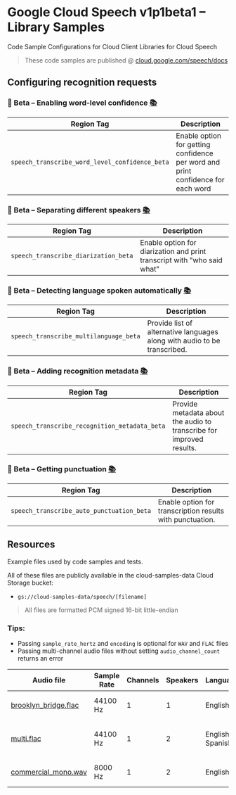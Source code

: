 # Google Cloud Speech v1p1beta1 – Library Samples

Code Sample Configurations for Cloud Client Libraries for Cloud Speech

> These code samples are published @ [cloud.google.com/speech/docs](https://cloud.google.com/speech-to-text/docs/)

## Configuring recognition requests

### 🔬 Beta – Enabling word-level confidence [📚](https://cloud.google.com/speech-to-text/docs/word-confidence)

| Region Tag | Description |
|------------|-------------|
| `speech_transcribe_word_level_confidence_beta` | Enable option for getting confidence per word and print confidence for each word  |

### 🔬 Beta – Separating different speakers [📚](https://cloud.google.com/speech-to-text/docs/multiple-voices)

| Region Tag | Description |
|------------|-------------|
| `speech_transcribe_diarization_beta` | Enable option for diarization and print transcript with "who said what" |

### 🔬 Beta – Detecting language spoken automatically [📚](https://cloud.google.com/speech-to-text/docs/multiple-languages)

| Region Tag | Description |
|------------|-------------|
| `speech_transcribe_multilanguage_beta` |  Provide list of alternative languages along with audio to be transcribed. |

### 🔬 Beta – Adding recognition metadata [📚](https://cloud.google.com/speech-to-text/docs/recognition-metadata)

| Region Tag | Description |
|------------|-------------|
| `speech_transcribe_recognition_metadata_beta` | Provide metadata about the audio to transcribe for improved results. |

### 🔬 Beta – Getting punctuation [📚](https://cloud.google.com/speech-to-text/docs/automatic-punctuation)

| Region Tag | Description |
|------------|-------------|
| `speech_transcribe_auto_punctuation_beta` | Enable option for transcription results with punctuation. |

## Resources

Example files used by code samples and tests.

All of these files are publicly available in the cloud-samples-data Cloud Storage bucket:

 - `gs://cloud-samples-data/speech/[filename]`

> All files are formatted PCM signed 16-bit little-endian

### Tips:

 - Passing `sample_rate_hertz` and `encoding` is optional for `WAV` and `FLAC` files
 - Passing multi-channel audio files without setting `audio_channel_count` returns an error

| Audio file               | Sample Rate | Channels | Speakers | Language(s)      | Transcript (excerpt) |
|--------------------------|-------------|----------|----------|------------------|----------------------|
| [brooklyn_bridge.flac][] | 44100 Hz    | 1        | 1        | English          | _"How old is the Brooklyn Bridge?"_ |
| [multi.flac][]           | 44100 Hz    | 1        | 2        | English, Spanish | _"How are you doing?" "Estoy bien, y tu?"_ |
| [commercial_mono.wav][]  | 8000 Hz     | 1        | 2        | English          | _"I'd like to buy a Chromecast"_  |

[brooklyn_bridge.flac]: https://storage.googleapis.com/cloud-samples-data/speech/brooklyn_bridge.flac
[multi.flac]: https://storage.googleapis.com/cloud-samples-data/speech/multi.flac
[commercial_mono.wav]: https://storage.googleapis.com/cloud-samples-data/speech/commercial_mono.wav
